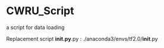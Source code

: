 # CWRU_Script
a script for data loading


Replacement script
__init.py__.py :  ./anaconda3/envs/tf2.0/__init__.py
